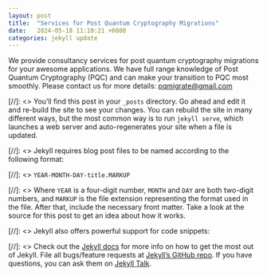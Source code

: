 ```yaml
---
layout: post
title:  "Services for Post Quantum Cryptography Migrations"
date:   2024-05-18 11:10:21 +0800
categories: jekyll update
---
```

We provide consultancy services for post quantum cryptography migrations for your awesome applications.
We have full range knowledge of Post Quantum Cryptography (PQC) and can make your transition to PQC most smoothly.
Please contact us for more details: pqmigrate@gmail.com

[//]: <> You’ll find this post in your `_posts` directory. Go ahead and edit it and re-build the site to see your changes. You can rebuild the site in many different ways, but the most common way is to run `jekyll serve`, which launches a web server and auto-regenerates your site when a file is updated.

[//]: <> Jekyll requires blog post files to be named according to the following format:

[//]: <> `YEAR-MONTH-DAY-title.MARKUP`

[//]: <> Where `YEAR` is a four-digit number, `MONTH` and `DAY` are both two-digit numbers, and `MARKUP` is the file extension representing the format used in the file. After that, include the necessary front matter. Take a look at the source for this post to get an idea about how it works.

[//]: <> Jekyll also offers powerful support for code snippets:

[//]: <> Check out the [Jekyll docs][jekyll-docs] for more info on how to get the most out of Jekyll. File all bugs/feature requests at [Jekyll’s GitHub repo][jekyll-gh]. If you have questions, you can ask them on [Jekyll Talk][jekyll-talk].

[jekyll-docs]: https://jekyllrb.com/docs/home
[jekyll-gh]:   https://github.com/jekyll/jekyll
[jekyll-talk]: https://talk.jekyllrb.com/
